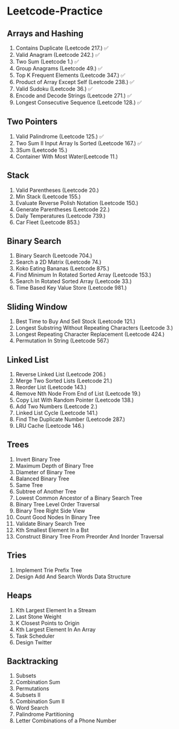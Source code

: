 # Leetcode-Practice

## Arrays and Hashing

1. Contains Duplicate (Leetcode 217.) ✅
2. Valid Anagram (Leetcode 242.) ✅
3. Two Sum (Leetcode 1.) ✅
4. Group Anagrams (Leetcode 49.) ✅
5. Top K Frequent Elements (Leetcode 347.) ✅
6. Product of Array Except Self (Leetcode 238.) ✅
7. Valid Sudoku (Leetcode 36.) ✅
8. Encode and Decode Strings (Leetcode 271.) ✅
9. Longest Consecutive Sequence (Leetcode 128.) ✅

## Two Pointers

1. Valid Palindrome (Leetcode 125.) ✅
2. Two Sum II Input Array Is Sorted (Leetcode 167.) ✅
3. 3Sum (Leetcode 15.)
4. Container With Most Water(Leetcode 11.)

## Stack

1. Valid Parentheses (Leetcode 20.) 
2. Min Stack (Leetcode 155.)
3. Evaluate Reverse Polish Notation (Leetcode 150.)
4. Generate Parentheses (Leetcode 22.)
5. Daily Temperatures (Leetcode 739.)
6. Car Fleet (Leetcode 853.)

## Binary Search

1. Binary Search (Leetcode 704.) 
2. Search a 2D Matrix (Leetcode 74.)
3. Koko Eating Bananas (Leetcode 875.)
4. Find Minimum In Rotated Sorted Array (Leetcode 153.)
5. Search In Rotated Sorted Array (Leetcode 33.)
6. Time Based Key Value Store (Leetcode 981.)

## Sliding Window

1. Best Time to Buy And Sell Stock (Leetcode 121.) 
2. Longest Substring Without Repeating Characters (Leetcode 3.)
3. Longest Repeating Character Replacement (Leetcode 424.)
4. Permutation In String (Leetcode 567.)

## Linked List

1. Reverse Linked List (Leetcode 206.)
2. Merge Two Sorted Lists (Leetcode 21.)
3. Reorder List (Leetcode 143.)
4. Remove Nth Node From End of List (Leetcode 19.)
5. Copy List With Random Pointer (Leetcode 138.)
6. Add Two Numbers (Leetcode 2.)
7. Linked List Cycle (Leetcode 141.)
8. Find The Duplicate Number (Leetcode 287.)
9. LRU Cache (Leetcode 146.)

## Trees
1. Invert Binary Tree	
2. Maximum Depth of Binary Tree	
3. Diameter of Binary Tree	
4. Balanced Binary Tree	
5. Same Tree	
6. Subtree of Another Tree	
7. Lowest Common Ancestor of a Binary Search Tree	
8. Binary Tree Level Order Traversal	
9. Binary Tree Right Side View	
10. Count Good Nodes In Binary Tree	
11. Validate Binary Search Tree	
12. Kth Smallest Element In a Bst	
13. Construct Binary Tree From Preorder And Inorder Traversal

## Tries
1. Implement Trie Prefix Tree	
2. Design Add And Search Words Data Structure

## Heaps
1. Kth Largest Element In a Stream	
2. Last Stone Weight	
3. K Closest Points to Origin	
4. Kth Largest Element In An Array	
5. Task Scheduler	
6. Design Twitter

## Backtracking
1. Subsets	
2. Combination Sum	
3. Permutations	
4. Subsets II	
5. Combination Sum II	
6. Word Search	
7. Palindrome Partitioning	
8. Letter Combinations of a Phone Number
